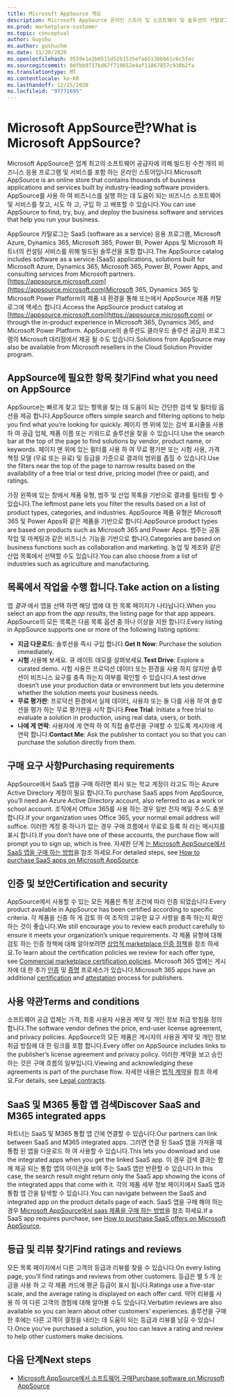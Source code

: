 ```yaml
---
title: Microsoft AppSource 개요
description: Microsoft AppSource 온라인 스토어 및 소프트웨어 및 솔루션의 카탈로그를 찾고 확장 하는 방법에 대해 알아봅니다.
ms.prod: marketplace-customer
ms.topic: conceptual
author: Guyshu
ms.author: gushuchm
ms.date: 11/20/2020
ms.openlocfilehash: 9559e1e2b0511d52b1535efa6513bbb61c6c5fec
ms.sourcegitcommit: 0dfbb9717bd67f710652e4af11867857c930b2fa
ms.translationtype: MT
ms.contentlocale: ko-KR
ms.lasthandoff: 12/25/2020
ms.locfileid: "97771695"
---
```

# <a name="what-is-microsoft-appsource"></a><span data-ttu-id="fc3bb-103">Microsoft AppSource란?</span><span class="sxs-lookup"><span data-stu-id="fc3bb-103">What is Microsoft AppSource?</span></span>

<span data-ttu-id="fc3bb-104">Microsoft AppSource은 업계 최고의 소프트웨어 공급자에 의해 빌드된 수천 개의 비즈니스 응용 프로그램 및 서비스를 포함 하는 온라인 스토어입니다.</span><span class="sxs-lookup"><span data-stu-id="fc3bb-104">Microsoft AppSource is an online store that contains thousands of business applications and services built by industry-leading software providers.</span></span> <span data-ttu-id="fc3bb-105">AppSource를 사용 하 여 비즈니스를 실행 하는 데 도움이 되는 비즈니스 소프트웨어 및 서비스를 찾고, 시도 하 고, 구입 하 고 배포할 수 있습니다.</span><span class="sxs-lookup"><span data-stu-id="fc3bb-105">You can use AppSource to find, try, buy, and deploy the business software and services that help you run your business.</span></span>

<span data-ttu-id="fc3bb-106">AppSource 카탈로그는 SaaS (software as a service) 응용 프로그램, Microsoft Azure, Dynamics 365, Microsoft 365, Power BI, Power Apps 및 Microsoft 파트너의 컨설팅 서비스를 위해 빌드된 솔루션을 포함 합니다.</span><span class="sxs-lookup"><span data-stu-id="fc3bb-106">The AppSource catalog includes software as a service (SaaS) applications, solutions built for Microsoft Azure, Dynamics 365, Microsoft 365, Power BI, Power Apps, and consulting services from Microsoft partners.</span></span> <span data-ttu-id="fc3bb-107">[https://appsource.microsoft.com](https://appsource.microsoft.com)Microsoft 365, Dynamics 365 및 Microsoft Power Platform의 제품 내 환경을 통해 또는에서 AppSource 제품 카탈로그에 액세스 합니다.</span><span class="sxs-lookup"><span data-stu-id="fc3bb-107">Access the AppSource product catalog at [https://appsource.microsoft.com](https://appsource.microsoft.com) or through the in-product experience in Microsoft 365, Dynamics 365, and Microsoft Power Platform.</span></span> <span data-ttu-id="fc3bb-108">AppSource의 솔루션도 클라우드 솔루션 공급자 프로그램의 Microsoft 대리점에서 제공 될 수도 있습니다.</span><span class="sxs-lookup"><span data-stu-id="fc3bb-108">Solutions from AppSource may also be available from Microsoft resellers in the Cloud Solution Provider program.</span></span>

## <a name="find-what-you-need-on-appsource"></a><span data-ttu-id="fc3bb-109">AppSource에 필요한 항목 찾기</span><span class="sxs-lookup"><span data-stu-id="fc3bb-109">Find what you need on AppSource</span></span>

<span data-ttu-id="fc3bb-110">AppSource는 빠르게 찾고 있는 항목을 찾는 데 도움이 되는 간단한 검색 및 필터링 옵션을 제공 합니다.</span><span class="sxs-lookup"><span data-stu-id="fc3bb-110">AppSource offers simple search and filtering options to help you find what you’re looking for quickly.</span></span> <span data-ttu-id="fc3bb-111">페이지 맨 위에 있는 검색 표시줄을 사용 하 여 공급 업체, 제품 이름 또는 키워드로 솔루션을 찾을 수 있습니다.</span><span class="sxs-lookup"><span data-stu-id="fc3bb-111">Use the search bar at the top of the page to find solutions by vendor, product name, or keywords.</span></span> <span data-ttu-id="fc3bb-112">페이지 맨 위에 있는 필터를 사용 하 여 무료 평가판 또는 시험 사용, 가격 책정 모델 (무료 또는 유료) 및 등급을 기준으로 결과의 범위를 좁힐 수 있습니다.</span><span class="sxs-lookup"><span data-stu-id="fc3bb-112">Use the filters near the top of the page to narrow results based on the availability of a free trial or test drive, pricing model (free or paid), and ratings.</span></span>

<span data-ttu-id="fc3bb-113">가장 왼쪽에 있는 창에서 제품 유형, 범주 및 산업 목록을 기반으로 결과를 필터링 할 수 있습니다.</span><span class="sxs-lookup"><span data-stu-id="fc3bb-113">The leftmost pane lets you filter the results based on a list of product types, categories, and industries.</span></span> <span data-ttu-id="fc3bb-114">AppSource 제품 유형은 Microsoft 365 및 Power Apps와 같은 제품을 기반으로 합니다.</span><span class="sxs-lookup"><span data-stu-id="fc3bb-114">AppSource product types are based on products such as Microsoft 365 and Power Apps.</span></span> <span data-ttu-id="fc3bb-115">범주는 공동 작업 및 마케팅과 같은 비즈니스 기능을 기반으로 합니다.</span><span class="sxs-lookup"><span data-stu-id="fc3bb-115">Categories are based on business functions such as collaboration and marketing.</span></span> <span data-ttu-id="fc3bb-116">농업 및 제조와 같은 산업 목록에서 선택할 수도 있습니다.</span><span class="sxs-lookup"><span data-stu-id="fc3bb-116">You can also choose from a list of industries such as agriculture and manufacturing.</span></span>

## <a name="take-action-on-a-listing"></a><span data-ttu-id="fc3bb-117">목록에서 작업을 수행 합니다.</span><span class="sxs-lookup"><span data-stu-id="fc3bb-117">Take action on a listing</span></span>

<span data-ttu-id="fc3bb-118">앱 _결과_ 에서 앱을 선택 하면 해당 앱에 대 한 목록 페이지가 나타납니다.</span><span class="sxs-lookup"><span data-stu-id="fc3bb-118">When you select an app from the _app results_, the listing page for that app appears.</span></span> <span data-ttu-id="fc3bb-119">AppSource의 모든 목록은 다음 목록 옵션 중 하나 이상을 지원 합니다.</span><span class="sxs-lookup"><span data-stu-id="fc3bb-119">Every listing in AppSource supports one or more of the following listing options:</span></span>

- <span data-ttu-id="fc3bb-120">**지금 다운로드**: 솔루션을 즉시 구입 합니다.</span><span class="sxs-lookup"><span data-stu-id="fc3bb-120">**Get It Now**: Purchase the solution immediately.</span></span>
- <span data-ttu-id="fc3bb-121">**시험** 사용해 보세요. 큐 레이트 데모를 살펴보세요.</span><span class="sxs-lookup"><span data-stu-id="fc3bb-121">**Test Drive**: Explore a curated demo.</span></span> <span data-ttu-id="fc3bb-122">시험 사용은 프로덕션 데이터 또는 환경을 사용 하지 않지만 솔루션이 비즈니스 요구를 충족 하는지 여부를 확인할 수 있습니다.</span><span class="sxs-lookup"><span data-stu-id="fc3bb-122">A test drive doesn’t use your production data or environment but lets you determine whether the solution meets your business needs.</span></span>
- <span data-ttu-id="fc3bb-123">**무료 평가판**: 프로덕션 환경에서 실제 데이터, 사용자 또는 둘 다를 사용 하 여 솔루션을 평가 하는 무료 평가판을 시작 합니다.</span><span class="sxs-lookup"><span data-stu-id="fc3bb-123">**Free Trial**: Initiate a free trial to evaluate a solution in production, using real data, users, or both.</span></span>
- <span data-ttu-id="fc3bb-124">**나에 게 연락**: 사용자에 게 연락 하 여 직접 솔루션을 구매할 수 있도록 게시자에 게 연락 합니다.</span><span class="sxs-lookup"><span data-stu-id="fc3bb-124">**Contact Me**: Ask the publisher to contact you so that you can purchase the solution directly from them.</span></span>

## <a name="purchasing-requirements"></a><span data-ttu-id="fc3bb-125">구매 요구 사항</span><span class="sxs-lookup"><span data-stu-id="fc3bb-125">Purchasing requirements</span></span>

<span data-ttu-id="fc3bb-126">AppSource에서 SaaS 앱을 구매 하려면 회사 또는 학교 계정이 라고도 하는 Azure Active Directory 계정이 필요 합니다.</span><span class="sxs-lookup"><span data-stu-id="fc3bb-126">To purchase SaaS apps from AppSource, you’ll need an Azure Active Directory account, also referred to as a work or school account.</span></span> <span data-ttu-id="fc3bb-127">조직에서 Office 365를 사용 하는 경우 일반 전자 메일 주소도 충분 합니다.</span><span class="sxs-lookup"><span data-stu-id="fc3bb-127">If your organization uses Office 365, your normal email address will suffice.</span></span> <span data-ttu-id="fc3bb-128">이러한 계정 중 하나가 없는 경우 구매 흐름에서 무료로 등록 하 라는 메시지를 표시 합니다.</span><span class="sxs-lookup"><span data-stu-id="fc3bb-128">If you don’t have one of these accounts, the purchase flow will prompt you to sign up, which is free.</span></span> <span data-ttu-id="fc3bb-129">자세한 단계 [는 Microsoft AppSource에서 SaaS 앱을 구매 하는 방법](purchase-software-appsource.md)을 참조 하세요.</span><span class="sxs-lookup"><span data-stu-id="fc3bb-129">For detailed steps, see [How to purchase SaaS apps on Microsoft AppSource](purchase-software-appsource.md).</span></span>

## <a name="certification-and-security"></a><span data-ttu-id="fc3bb-130">인증 및 보안</span><span class="sxs-lookup"><span data-stu-id="fc3bb-130">Certification and security</span></span>

<span data-ttu-id="fc3bb-131">AppSource에서 사용할 수 있는 모든 제품은 특정 조건에 따라 인증 되었습니다.</span><span class="sxs-lookup"><span data-stu-id="fc3bb-131">Every product available in AppSource has been certified according to specific criteria.</span></span> <span data-ttu-id="fc3bb-132">각 제품을 신중 하 게 검토 하 여 조직의 고유한 요구 사항을 충족 하는지 확인 하는 것이 좋습니다.</span><span class="sxs-lookup"><span data-stu-id="fc3bb-132">We still encourage you to review each product carefully to ensure it meets your organization’s unique requirements.</span></span> <span data-ttu-id="fc3bb-133">각 제품 유형에 대해 검토 하는 인증 정책에 대해 알아보려면 [상업적 marketplace 인증 정책](/legal/marketplace/certification-policies)을 참조 하세요.</span><span class="sxs-lookup"><span data-stu-id="fc3bb-133">To learn about the certification policies we review for each offer type, see [Commercial marketplace certification policies](/legal/marketplace/certification-policies).</span></span> <span data-ttu-id="fc3bb-134">Microsoft 365 앱에는 게시자에 대 한 추가 [인증](/microsoft-365-app-certification/docs/enterprise-app-certification-guide) 및 [증명](/microsoft-365-app-certification/docs/enterprise-app-attestation-guide) 프로세스가 있습니다.</span><span class="sxs-lookup"><span data-stu-id="fc3bb-134">Microsoft 365 apps have an additional [certification](/microsoft-365-app-certification/docs/enterprise-app-certification-guide) and [attestation](/microsoft-365-app-certification/docs/enterprise-app-attestation-guide) process for publishers.</span></span>

## <a name="terms-and-conditions"></a><span data-ttu-id="fc3bb-135">사용 약관</span><span class="sxs-lookup"><span data-stu-id="fc3bb-135">Terms and conditions</span></span>

<span data-ttu-id="fc3bb-136">소프트웨어 공급 업체는 가격, 최종 사용자 사용권 계약 및 개인 정보 취급 방침을 정의 합니다.</span><span class="sxs-lookup"><span data-stu-id="fc3bb-136">The software vendor defines the price, end-user license agreement, and privacy policies.</span></span> <span data-ttu-id="fc3bb-137">AppSource의 모든 제품은 게시자의 사용권 계약 및 개인 정보 취급 방침에 대 한 링크를 포함 합니다.</span><span class="sxs-lookup"><span data-stu-id="fc3bb-137">Every offer on AppSource includes links to the publisher’s license agreement and privacy policy.</span></span> <span data-ttu-id="fc3bb-138">이러한 계약을 보고 승인 하는 것은 구매 흐름의 일부입니다.</span><span class="sxs-lookup"><span data-stu-id="fc3bb-138">Viewing and acknowledging these agreements is part of the purchase flow.</span></span> <span data-ttu-id="fc3bb-139">자세한 내용은 [법적 계약](legal-contracts.md)을 참조 하세요.</span><span class="sxs-lookup"><span data-stu-id="fc3bb-139">For details, see [Legal contracts](legal-contracts.md).</span></span>

## <a name="discover-saas-and-m365-integrated-apps"></a><span data-ttu-id="fc3bb-140">SaaS 및 M365 통합 앱 검색</span><span class="sxs-lookup"><span data-stu-id="fc3bb-140">Discover SaaS and M365 integrated apps</span></span>

<span data-ttu-id="fc3bb-141">파트너는 SaaS 및 M365 통합 앱 간에 연결할 수 있습니다.</span><span class="sxs-lookup"><span data-stu-id="fc3bb-141">Our partners can link between SaaS and M365 integrated apps.</span></span> <span data-ttu-id="fc3bb-142">그러면 연결 된 SaaS 앱을 가져올 때 통합 된 앱을 다운로드 하 여 사용할 수 있습니다.</span><span class="sxs-lookup"><span data-stu-id="fc3bb-142">This lets you download and use the integrated apps when you get the linked SaaS app.</span></span> <span data-ttu-id="fc3bb-143">이 경우 검색 결과는 함께 제공 되는 통합 앱의 아이콘을 보여 주는 SaaS 앱만 반환할 수 있습니다.</span><span class="sxs-lookup"><span data-stu-id="fc3bb-143">In this case, the search result might return only the SaaS app showing the icons of the integrated apps that come with it.</span></span> <span data-ttu-id="fc3bb-144">각의 제품 세부 정보 페이지에서 SaaS 앱과 통합 앱 간을 탐색할 수 있습니다.</span><span class="sxs-lookup"><span data-stu-id="fc3bb-144">You can navigate between the SaaS and integrated app on the product details page of each.</span></span> <span data-ttu-id="fc3bb-145">SaaS 앱을 구매 해야 하는 경우 [Microsoft AppSource에서 saas 제품을 구매 하는 방법](purchase-software-appsource.md)을 참조 하세요.</span><span class="sxs-lookup"><span data-stu-id="fc3bb-145">If a SaaS app requires purchase, see [How to purchase SaaS offers on Microsoft AppSource](purchase-software-appsource.md).</span></span>

## <a name="find-ratings-and-reviews"></a><span data-ttu-id="fc3bb-146">등급 및 리뷰 찾기</span><span class="sxs-lookup"><span data-stu-id="fc3bb-146">Find ratings and reviews</span></span>

<span data-ttu-id="fc3bb-147">모든 목록 페이지에서 다른 고객의 등급과 리뷰를 찾을 수 있습니다.</span><span class="sxs-lookup"><span data-stu-id="fc3bb-147">On every listing page, you’ll find ratings and reviews from other customers.</span></span> <span data-ttu-id="fc3bb-148">등급은 별 5 개 눈금을 사용 하 고 각 제품 카드에 평균 등급이 표시 됩니다.</span><span class="sxs-lookup"><span data-stu-id="fc3bb-148">Ratings use a five-star scale, and the average rating is displayed on each offer card.</span></span> <span data-ttu-id="fc3bb-149">약어 리뷰를 사용 하 여 다른 고객의 경험에 대해 알아볼 수도 있습니다.</span><span class="sxs-lookup"><span data-stu-id="fc3bb-149">Verbatim reviews are also available so you can learn about other customers’ experiences.</span></span> <span data-ttu-id="fc3bb-150">솔루션을 구매한 후에는 다른 고객이 결정을 내리는 데 도움이 되는 등급과 리뷰를 남길 수 있습니다.</span><span class="sxs-lookup"><span data-stu-id="fc3bb-150">Once you’ve purchased a solution, you too can leave a rating and review to help other customers make decisions.</span></span>

## <a name="next-steps"></a><span data-ttu-id="fc3bb-151">다음 단계</span><span class="sxs-lookup"><span data-stu-id="fc3bb-151">Next steps</span></span>

- [<span data-ttu-id="fc3bb-152">Microsoft AppSource에서 소프트웨어 구매</span><span class="sxs-lookup"><span data-stu-id="fc3bb-152">Purchase software on Microsoft AppSource</span></span>](purchase-software-appsource.md)
